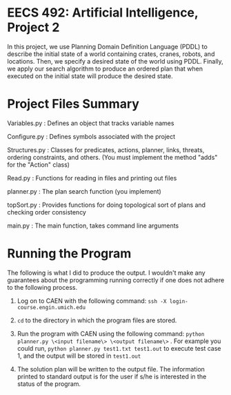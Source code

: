 EECS 492: Artificial Intelligence, Project 2
====================
In this project, we use Planning Domain Definition Language (PDDL) to describe the initial state of a world containing crates, cranes, robots, and locations. Then, we specify a desired state of the world using PDDL. Finally, we apply our search algorithm to produce an ordered plan that when executed on the initial state will produce the desired state.

Project Files Summary
====================
Variables.py : Defines an object that tracks variable names

Configure.py : Defines symbols associated with the project

Structures.py : Classes for predicates, actions, planner, links, threats, ordering constraints, and others. (You must implement the method "adds" for the "Action" class)

Read.py : Functions for reading in files and printing out files

planner.py : The plan search function (you implement)

topSort.py : Provides functions for doing topological sort of plans and checking order consistency

main.py : The main function, takes command line arguments

Running the Program
===================

The following is what I did to produce the output. I wouldn't make any guarantees about the programming running correctly if one does not adhere to the following process.

1. Log on to CAEN with the following command: `ssh -X login-course.engin.umich.edu`

2. `cd` to the directory in which the program files are stored.

3. Run the program with CAEN using the following command: `python planner.py \<input filename\> \<output filename\>` . For example you could run, `python planner.py test1.txt test1.out` to execute test case 1, and the output will be stored in `test1.out`

4. The solution plan will be written to the output file. The information printed to standard output is for the user if s/he is interested in the status of the program.
